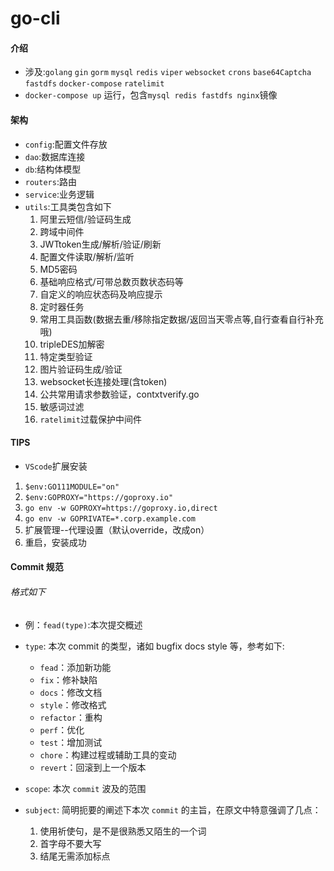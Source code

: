# go-cli

#### 介绍
* 涉及:`golang` `gin` `gorm` `mysql` `redis` `viper` `websocket` `crons` `base64Captcha` `fastdfs` `docker-compose` `ratelimit` 
* `docker-compose up` 运行，包含`mysql redis fastdfs nginx`镜像

#### 架构
* `config`:配置文件存放
* `dao`:数据库连接   
* `db`:结构体模型
* `routers`:路由
* `service`:业务逻辑
* `utils`:工具类包含如下
    1. 阿里云短信/验证码生成
    2. 跨域中间件 
    3. JWTtoken生成/解析/验证/刷新
    4. 配置文件读取/解析/监听
    5. MD5密码
    6. 基础响应格式/可带总数页数状态码等
    7. 自定义的响应状态码及响应提示
    8. 定时器任务
    9. 常用工具函数(数据去重/移除指定数据/返回当天零点等,自行查看自行补充哦)
    10. tripleDES加解密
    11. 特定类型验证
    12. 图片验证码生成/验证  
    13. websocket长连接处理(含token)
    14. 公共常用请求参数验证，contxtverify.go
    15. 敏感词过滤
    16. `ratelimit`过载保护中间件


#### TIPS     

* `VScode`扩展安装
1. `$env:GO111MODULE="on"`
2. `$env:GOPROXY="https://goproxy.io"`
3. `go env -w GOPROXY=https://goproxy.io,direct`
4. `go env -w GOPRIVATE=*.corp.example.com`
5. 扩展管理--代理设置（默认override，改成on）
6. 重启，安装成功


#### Commit 规范

###### 格式如下
* 例：`fead(type)`:本次提交概述
* `type`: 本次 commit 的类型，诸如 bugfix docs style 等，参考如下:  

    * `fead`：添加新功能
    * `fix`：修补缺陷
    * `docs`：修改文档
    * `style`：修改格式
    * `refactor`：重构
    * `perf`：优化
    * `test`：增加测试
    * `chore`：构建过程或辅助工具的变动
    * `revert`：回滚到上一个版本

* `scope`: 本次 `commit` 波及的范围
* `subject`: 简明扼要的阐述下本次 `commit` 的主旨，在原文中特意强调了几点：

    1. 使用祈使句，是不是很熟悉又陌生的一个词
    2. 首字母不要大写
    3. 结尾无需添加标点 





